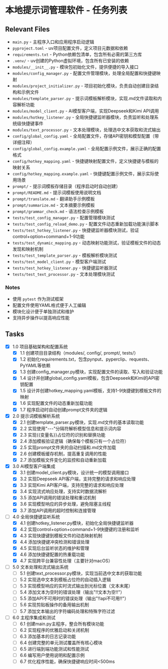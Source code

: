 # 本地提示词管理软件 - 任务列表

## Relevant Files

- `main.py` - 主程序入口和应用程序启动逻辑
- `pyproject.toml` - uv项目配置文件，定义项目元数据和依赖
- `requirements.txt` - Python依赖包清单，包含所有必需的第三方库
- `.venv/` - uv创建的Python虚拟环境，包含所有已安装的依赖
- `modules/__init__.py` - 模块包初始化文件，提供便捷的导入接口
- `modules/config_manager.py` - 配置文件管理模块，处理全局配置和快捷键映射
- `modules/project_initializer.py` - 项目初始化模块，负责自动创建目录结构和示例文件
- `modules/template_parser.py` - 提示词模板解析模块，实现.md文件读取和内容解析功能
- `modules/model_client.py` - AI模型客户端，实现Deepseek和Kimi API调用
- `modules/hotkey_listener.py` - 全局快捷键监听器模块，负责监听和处理系统级快捷键事件
- `modules/text_processor.py` - 文本处理模块，处理选中文本获取和流式输出
- `config/global_config.yaml` - 全局配置文件，存储API密钥和模型配置（带详细注释）
- `config/global_config.example.yaml` - 全局配置示例文件，展示正确的配置格式
- `config/hotkey_mapping.yaml` - 快捷键映射配置文件，定义快捷键与模板的映射关系
- `config/hotkey_mapping.example.yaml` - 快捷键配置示例文件，展示实际使用场景
- `prompt/` - 提示词模板存储目录（程序启动时自动创建）
- `prompt/README.md` - 提示词模板使用说明文档
- `prompt/translate.md` - 翻译助手示例模板
- `prompt/summarize.md` - 文本摘要示例模板
- `prompt/grammar_check.md` - 语法检查示例模板
- `tests/test_config_manager.py` - 配置管理模块测试
- `tests/test_config_reload_demo.py` - 配置文件动态重新加载功能演示脚本
- `tests/test_hotkey_listener.py` - 快捷键监听器模块测试，验证control+option+command+1-9功能
- `tests/test_dynamic_mapping.py` - 动态映射功能测试，验证模板文件的动态发现和映射机制
- `tests/test_template_parser.py` - 模板解析模块测试
- `tests/test_model_client.py` - 模型客户端测试
- `tests/test_hotkey_listener.py` - 快捷键监听器测试
- `tests/test_text_processor.py` - 文本处理模块测试

### Notes

- 使用 `pytest` 作为测试框架
- 配置文件使用YAML格式便于人工编辑
- 模块化设计便于单独测试和维护
- 支持异步操作以提高响应性能

## Tasks

- [x] 1.0 项目基础架构和配置系统
  - [x] 1.1 创建项目目录结构（modules/, config/, prompt/, tests/）
  - [x] 1.2 初始化requirements.txt，包含pynput、pyperclip、requests、PyYAML等依赖
  - [x] 1.3 创建config_manager.py模块，实现配置文件的读取、写入和验证功能
  - [x] 1.4 设计并创建global_config.yaml模板，包含Deepseek和Kimi的API密钥配置
  - [x] 1.5 设计并创建hotkey_mapping.yaml模板，支持1-9快捷键到模板文件的映射
  - [x] 1.6 实现配置文件的动态重新加载功能
  - [x] 1.7 程序启动时自动创建prompt文件夹的逻辑

- [x] 2.0 提示词模板解析系统
  - [x] 2.1 创建template_parser.py模块，实现.md文件的基本读取功能
  - [x] 2.2 实现使用"---"分隔符解析模型信息和提示词内容
  - [x] 2.3 实现{{变量名}}占位符的识别和替换功能
  - [x] 2.4 添加模板验证逻辑（确保每个模板只有一个占位符）
  - [x] 2.5 实现prompt文件夹的自动扫描和.md文件加载
  - [x] 2.6 创建模板缓存机制，提高重复调用的性能
  - [x] 2.7 添加模板文件变化的监控和自动重新加载

- [x] 3.0 AI模型客户端集成
  - [x] 3.1 创建model_client.py模块，设计统一的模型调用接口
  - [x] 3.2 实现Deepseek API客户端，支持完整的请求和响应处理
  - [x] 3.3 实现Kimi API客户端，支持完整的请求和响应处理
  - [x] 3.4 实现流式响应处理，支持实时数据流解析
  - [x] 3.5 添加API调用的错误处理和重试机制
  - [x] 3.6 实现模型响应的异步处理，避免阻塞主线程
  - [x] 3.7 添加API调用的超时控制和连接管理

- [ ] 4.0 全局快捷键监听系统
  - [x] 4.1 创建hotkey_listener.py模块，初始化全局快捷键监听器
  - [x] 4.2 实现control+option+command+1-9快捷键的注册和监听
  - [x] 4.3 实现快捷键到模板文件的动态映射机制
  - [x] 4.4 添加快捷键冲突检测和错误处理
  - [x] 4.5 实现后台监听状态的维护和管理
  - [x] 4.6 添加快捷键配置的热重载功能
  - [x] 4.7 实现跨平台兼容性处理（主要针对macOS）

- [ ] 5.0 文本处理和流式输出系统
  - [ ] 5.1 创建text_processor.py模块，实现当前选中文本的获取功能
  - [ ] 5.2 实现选中文本到模板占位符的自动插入逻辑
  - [ ] 5.3 实现模型响应的实时流式输出到光标位置（文本末尾）
  - [ ] 5.4 添加文本为空时的错误处理（输出"!!文本为空!!"）
  - [ ] 5.5 添加API不可用时的错误处理（输出"!!api不可用!!"）
  - [ ] 5.6 实现剪贴板操作的备用输出机制
  - [ ] 5.7 添加文本输出的字符编码处理和特殊字符过滤

- [ ] 6.0 主程序集成和测试
  - [ ] 6.1 创建main.py主程序，整合所有模块功能
  - [ ] 6.2 实现程序的优雅启动和关闭机制
  - [ ] 6.3 添加基本的日志记录功能
  - [ ] 6.4 创建完整的单元测试覆盖所有核心模块
  - [ ] 6.5 进行端到端功能测试和性能测试
  - [ ] 6.6 编写用户使用说明和配置示例
  - [ ] 6.7 优化程序性能，确保快捷键响应时间<500ms 